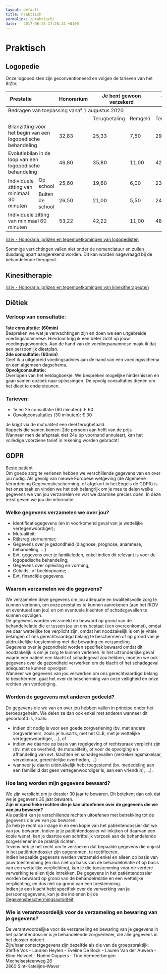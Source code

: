 ```yaml
---
layout: default
title: Praktisch
permalink: /praktisch/
date:   2017-06-25 17:28:14 +0100
---
```

# Praktisch

## Logopedie
Onze logopedisten zijn geconventioneerd en volgen de tarieven van het RIZIV.

<table>
<thead>
  <tr>
    <th>Prestatie</th>
    <th>&nbsp;</th>
    <th>Honorarium</th>
    <th colspan="2">Je bent gewoon verzekerd</th>
    <th colspan="2">Je hebt verhoogde tegemoetkoming</th>
  </tr>
</thead>
<tbody>
  <tr>
    <td colspan="7">Bedragen van toepassing vanaf 1 augustus 2020</td>
  </tr>
  <tr>
    <td>&nbsp;</td>
    <td>&nbsp;</td>
    <td>&nbsp;</td>
    <td>Terugbetaling</td>
    <td>Remgeld</td>
    <td>Terugbetaling</td>
    <td>Remgeld</td>
  </tr>
  <tr>
    <td colspan="2">Bilanzitting vóór het begin van een logopedische behandeling</td>
    <td>32,83</td>
    <td>25,33</td>
    <td>7,50</td>
    <td>29,83</td>
    <td>3,00</td>
  </tr>
  <tr>
    <td colspan="2">Evolutiebilan in de loop van een logopedische behandeling </td>
    <td>46,80</td>
    <td>35,80</td>
    <td>11,00</td>
    <td>42,30</td>
    <td>4,50</td>
  </tr>
  <tr>
    <td rowspan="2">Individuele zitting van minimaal 30 minuten</td>
    <td>Op school</td>
    <td>25,60</td>
    <td>19,60</td>
    <td>6,00</td>
    <td>23,60</td>
    <td>2,00</td>
  </tr>
  <tr>
    <td>Buiten de school</td>
    <td>26,50</td>
    <td>21,00</td>
    <td>5,50</td>
    <td>24,50</td>
    <td>2,00</td>
  </tr>
  <tr>
    <td colspan="2">Individuele zitting van minimaal 60 minuten </td>
    <td>53,22</td>
    <td>42,22</td>
    <td>11,00</td>
    <td>48,72</td>
    <td>4,50</td>
  </tr>
</tbody>
</table>

[riziv - Honoraria, prijzen en tegemoetkomingen van logopedisten](https://www.riziv.fgov.be/nl/themas/kost-terugbetaling/door-ziekenfonds/individuele-verzorging/honoraires/Paginas/logopedist.aspx)

Sommige verrichtingen vallen niet onder de nomenclatuur en zullen dusdanig apart aangerekend worden. Dit kan worden nagevraagd bij de behandelende therapeut.

## Kinesitherapie
[riziv - Honoraria, prijzen en tegemoetkomingen van kinesitherapeuten](https://www.riziv.fgov.be/nl/themas/kost-terugbetaling/door-ziekenfonds/individuele-verzorging/honoraires/Paginas/kine-nl.aspx)

## Diëtiek
### Verloop van consultatie:
**1ste consultatie: (60min)**  
Bespreken we wat je verwachtingen zijn en doen we een uitgebreide voedingsanamnese. Hierdoor krijg ik een beter zicht op jouw voedingsgewoontes. Aan de hand van de voedingsanamnese maak ik dat een persoonlijk dieetplan.  
**2de consultatie: (60min)**   
Geef ik u uitgebreid voedingsadvies aan de hand van een voedingsschema en een algemeen dagschema.  
**Opvolgconsultatie:**  
Overlopen van het eetdagboekje. We bespreken mogelijke hindernissen en gaan samen opzoek naar oplossingen. De opvolg consultaties dienen om het dieet te ondersteunen.  
### Tarieven: 
- 1e en 2e consultatie (60 minuten): € 60  
- Opvolgconsultaties (30 minuten): € 30  
  
Je krijgt via de mutualiteit een deel terugbetaald.   
Koppels die samen komen: 2de persoon aan helft van de prijs  
Wanneer men de afspraak niet 24u op voorhand annuleert, kan het volledige voorziene tarief in rekening worden gebracht!  

## GDPR
Beste patiënt  
Om goede zorg te verlenen hebben we verschillende gegevens van en over jou nodig. Als gevolg van nieuwe Europese wetgeving (de Algemene Verordening Gegevensbescherming, of afgekort in het Engels de GDPR) is het onze taak en vinden we het ook belangrijk om je mee te delen welke gegevens we van jou verzamelen en wat we daarmee precies doen. In deze tekst geven we jou die informatie.
### Welke gegevens verzamelen we over jou?

- Identificatiegegevens (en in voorkomend geval van je wettelijke vertegenwoordiger);  
- Mutualiteit;  
- Rijksregisternummer;  
- Gegevens over je gezondheid (diagnose, prognose, anamnese, behandeling, …)
- Evt. gegevens over je familieleden, enkel indien dit relevant is voor de logopedische behandeling;
- Gegevens over opleiding en vorming;
- Geluids- of beeldopname;
- Evt. financiële gegevens.
  
### Waarom verzamelen we die gegevens?
We verzamelen deze gegevens om jou adequate en kwaliteitsvolle zorg te kunnen verlenen, om onze prestaties te kunnen aanrekenen (aan het RIZIV en eventueel aan jou) en om eventuele klachten of schadegevallen te kunnen opvolgen.  
De gegevens worden verzameld en bewaard op grond van de behandelrelatie die er tussen jou en ons bestaat (een overeenkomst), omdat we daar wettelijke toe verplicht zijn, omdat het noodzakelijk is om je vitale belangen of ons gerechtvaardigd belang te beschermen of op grond van je uitdrukkelijke toestemming met die bewaring en verzameling.   
Gegevens over je gezondheid worden specifiek bewaard omdat dit noodzakelijk is om je zorg te kunnen verlenen. In het uitzonderlijke geval waarin een patiënt een klacht of schadegeval zou hebben, moeten we ook gegevens over de gezondheid verwerken om de klacht of het schadegeval adequaat te kunnen opvolgen.   
Wanneer we gegevens van jou verwerken om ons gerechtvaardigd belang te beschermen, gaat het over de bescherming van onze veiligheid en onze rechten van verdediging.  
### Worden de gegevens met anderen gedeeld?
De gegevens die we van en over jou hebben vallen in principe onder het beroepsgeheim. We delen ze dan ook enkel met anderen wanneer dit geoorloofd is, zoals:  
- indien dit nodig is voor een goede zorgverlening (bv. met andere zorgverleners, zoals je huisarts, met het CLB, met je wettelijke vertegenwoordiger, …), of   
- indien we daartoe op basis van regelgeving of rechtspraak verplicht zijn (bv. met de overheid, de mutualiteit), of 
voor de opvolging en afhandeling van evt. klachten en schadegevallen (verzekeringsmakelaar, verzekeraar, gerechtelijke overheden, …)  
- wanneer je daarin uitdrukkelijk hebt toegestemd (bv. mededeling aan een familielid dat geen vertegenwoordiger is, aan een vriend(in), …).  
   
### Hoe lang worden mijn gegevens bewaard?
We zijn verplicht om je dossier 30 jaar te bewaren. Dit betekent dan ook dat we je gegevens 30 jaar bewaren.  
**Zijn er specifieke rechten die je kan uitoefenen over de gegevens die we van jou bewaren?**  
Als patiënt kan je verschillende rechten uitoefenen met betrekking tot de gegevens die we van jou bewaren.  
Zo heb je recht op inzage in en een kopie van het patiëntendossier dat we van jou bewaren. Indien je je patiëntendossier wil inkijken of daarvan een kopie wenst, kan je daartoe een schriftelijk verzoek aan de behandelende zorgverlener in de praktijk richten.  
Tevens heb je het recht om te verzoeken dat bepaalde gegevens die onjuist in het patiëntendossier zijn opgenomen, te rectificeren.  
Indien bepaalde gegevens werden verzameld enkel en alleen op basis van jouw toestemming (en dus niet op basis van de behandelrelatie of op basis van een wettelijke verplichting), kan je die toestemming voor de verdere verwerking te allen tijde intrekken. De gegevens in het patiëntendossier worden bewaard op grond van de behandelrelatie en een wettelijke verplichting, en dus niet op grond van een toestemming.  
Indien je een klacht hebt specifiek over de verwerking van je persoonsgegevens, kan je die indienen bij de [Gegevensbeschermingsautoriteit](https://www.gegevensbeschermingsautoriteit.be/burger/startpagina) 
### Wie is verantwoordelijk voor de verzameling en bewaring van je gegevens?
De verantwoordelijke voor de verzameling en bewaring van je gegevens in het patiëntendossier is je behandelende zorgverlener, die alle gegevens in het dossier noteert.  
Zijn/haar contactgegevens zijn dezelfde als die van de groepspraktijk:  
Steffie Vos - Laurien Heylen - Eveline De Bock - Lauren Van der Auwera - Eline Holvoet - Noémi Coppers - Tine Vermeerbergen  
Mechelsesteenweg 26  
2860 Sint-Katelijne-Waver  
  